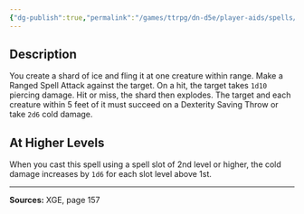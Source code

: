 ```yaml
---
{"dg-publish":true,"permalink":"/games/ttrpg/dn-d5e/player-aids/spells/level-1/ice-knife/","tags":["TTRPG/DND/5e","somatic","material"]}
---
```



## Description
You create a shard of ice and fling it at one creature within range.
Make a Ranged Spell Attack against the target.
On a hit, the target takes `1d10` piercing damage.
Hit or miss, the shard then explodes.
The target and each creature within 5 feet of it must succeed on a Dexterity Saving Throw or take `2d6` cold damage.

## At Higher Levels
When you cast this spell using a spell slot of 2nd level or higher, the cold damage increases by `1d6` for each slot level above 1st.

---

**Sources:** XGE, page 157
